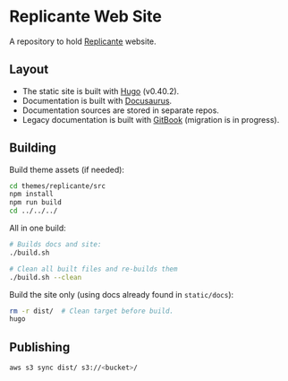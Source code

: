 Replicante Web Site
===================
A repository to hold [Replicante](https://replicante.io/) website.


Layout
------

  * The static site is built with [Hugo](https://gohugo.io/) (v0.40.2).
  * Documentation is built with [Docusaurus](https://docusaurus.io/).
  * Documentation sources are stored in separate repos.
  * Legacy documentation is built with [GitBook](https://toolchain.gitbook.com/) (migration is in progress).


Building
--------
Build theme assets (if needed):
```bash
cd themes/replicante/src
npm install
npm run build
cd ../../../
```

All in one build:
```bash
# Builds docs and site:
./build.sh

# Clean all built files and re-builds them
./build.sh --clean
```

Build the site only (using docs already found in `static/docs`):
```bash
rm -r dist/  # Clean target before build.
hugo
```


Publishing
----------
```bash
aws s3 sync dist/ s3://<bucket>/
```
